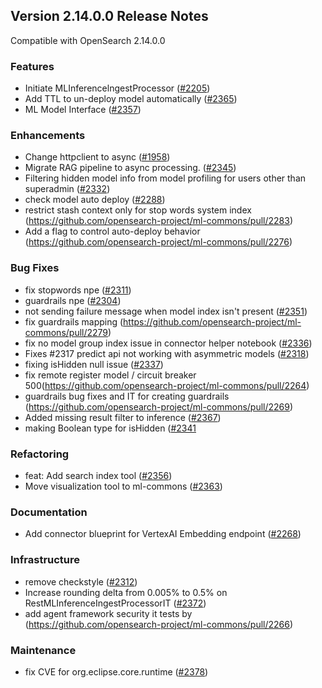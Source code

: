 ## Version 2.14.0.0 Release Notes

Compatible with OpenSearch 2.14.0.0

### Features
* Initiate MLInferencelngestProcessor ([#2205](https://github.com/opensearch-project/ml-commons/pull/2205))
* Add TTL to un-deploy model automatically ([#2365](https://github.com/opensearch-project/ml-commons/pull/2365))
* ML Model Interface ([#2357](https://github.com/opensearch-project/ml-commons/pull/2357))

### Enhancements
* Change httpclient to async ([#1958](https://github.com/opensearch-project/ml-commons/pull/1958))
* Migrate RAG pipeline to async processing. ([#2345](https://github.com/opensearch-project/ml-commons/pull/2345))
* Filtering hidden model info from model profiling for users other than superadmin ([#2332](https://github.com/opensearch-project/ml-commons/pull/2332))
* check model auto deploy  ([#2288](https://github.com/opensearch-project/ml-commons/pull/2288))
* restrict stash context only for stop words system index (https://github.com/opensearch-project/ml-commons/pull/2283)
* Add a flag to control auto-deploy behavior (https://github.com/opensearch-project/ml-commons/pull/2276)


### Bug Fixes
* fix stopwords npe ([#2311](https://github.com/opensearch-project/ml-commons/pull/2311))
* guardrails npe ([#2304](https://github.com/opensearch-project/ml-commons/pull/2304))
* not sending failure message when model index isn't present ([#2351](https://github.com/opensearch-project/ml-commons/pull/2351))
* fix guardrails mapping (https://github.com/opensearch-project/ml-commons/pull/2279)
* fix no model group index issue in connector helper notebook ([#2336](https://github.com/opensearch-project/ml-commons/pull/2336))
* Fixes #2317 predict api not working with asymmetric models ([#2318](https://github.com/opensearch-project/ml-commons/pull/2318))
* fixing isHidden null issue  ([#2337](https://github.com/opensearch-project/ml-commons/pull/2337))
* fix remote register model / circuit breaker 500(https://github.com/opensearch-project/ml-commons/pull/2264)
* guardrails bug fixes and IT for creating guardrails (https://github.com/opensearch-project/ml-commons/pull/2269)
* Added missing result filter to inference ([#2367](https://github.com/opensearch-project/ml-commons/pull/2367))
* making Boolean type for isHidden ([#2341](https://github.com/opensearch-project/ml-commons/pull/2341）)

### Refactoring
* feat: Add search index tool ([#2356](https://github.com/opensearch-project/ml-commons/pull/2356))
* Move visualization tool to ml-commons ([#2363](https://github.com/opensearch-project/ml-commons/pull/2363))


### Documentation
* Add connector blueprint for VertexAI  Embedding endpoint  ([#2268](https://github.com/opensearch-project/ml-commons/pull/2268))


### Infrastructure
* remove checkstyle ([#2312](https://github.com/opensearch-project/ml-commons/pull/2312))
* Increase rounding delta from 0.005% to 0.5% on RestMLInferenceIngestProcessorIT ([#2372](https://github.com/opensearch-project/ml-commons/pull/2372))
* add agent framework security it tests by (https://github.com/opensearch-project/ml-commons/pull/2266)

### Maintenance
* fix CVE for org.eclipse.core.runtime ([#2378](https://github.com/opensearch-project/ml-commons/pull/2378))

